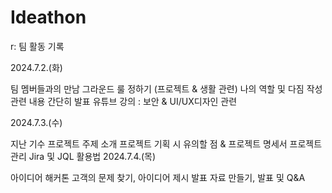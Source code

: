 # Ideathon

r:️ 팀 활동 기록 

2024.7.2.(화)

팀 멤버들과의 만남
그라운드 룰 정하기 (프로젝트 & 생활 관련)
나의 역할 및 다짐 작성
관련 내용 간단히 발표
유튜브 강의 : 보안 & UI/UX디자인 관련

2024.7.3.(수)

지난 기수 프로젝트 주제 소개
프로젝트 기획 시 유의할 점 & 프로젝트 명세서
프로젝트 관리 Jira 및 JQL 활용법
2024.7.4.(목)

아이디어 해커톤
고객의 문제 찾기, 아이디어 제시
발표 자료 만들기, 발표 및 Q&A
